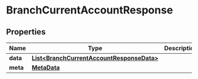 
# BranchCurrentAccountResponse

## Properties
Name | Type | Description | Notes
------------ | ------------- | ------------- | -------------
**data** | [**List&lt;BranchCurrentAccountResponseData&gt;**](BranchCurrentAccountResponseData.md) |  | 
**meta** | [**MetaData**](MetaData.md) |  | 



